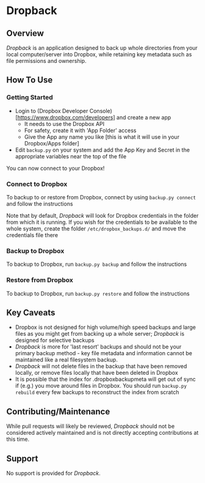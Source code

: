 # Dropback

## Overview
*Dropback* is an application designed to back up whole directories from your local computer/server into Dropbox, while retaining key metadata such as file permissions and ownership.

## How To Use
### Getting Started
- Login to (Dropbox Developer Console)[https://www.dropbox.com/developers] and create a new app
	- It needs to use the Dropbox API
	- For safety, create it with 'App Folder' access
	- Give the App any name you like [this is what it will use in your Dropbox/Apps folder]
- Edit `backup.py` on your system and add the App Key and Secret in the appropriate variables near the top of the file

You can now connect to your Dropbox!

### Connect to Dropbox
To backup to or restore from Dropbox, connect by using `backup.py connect` and follow the instructions

Note that by default, *Dropback* will look for Dropbox credentials in the folder from which it is running. If you wish for the credentials to be available to the whole system, create the folder `/etc/dropbox_backups.d/` and move the credentials file there

### Backup to Dropbox
To backup to Dropbox, run `backup.py backup` and follow the instructions

### Restore from Dropbox
To backup to Dropbox, run `backup.py restore` and follow the instructions

## Key Caveats
- Dropbox is not designed for high volume/high speed backups and large files as you might get from backing up a whole server; *Dropback* is designed for selective backups
- *Dropback* is more for 'last resort' backups and should not be your primary backup method - key file metadata and information cannot be maintained like a real filesystem backup.
- *Dropback* will not delete files in the backup that have been removed locally, or remove files locally that have been deleted in Dropbox
- It is possible that the index for .dropboxbackupmeta will get out of sync if (e.g.) you move around files in Dropbox. You should run `backup.py rebuild` every few backups to reconstruct the index from scratch

## Contributing/Maintenance
While pull requests will likely be reviewed, *Dropback* should not be considered actively maintained and is not directly accepting contributions at this time.

## Support
No support is provided for *Dropback*.